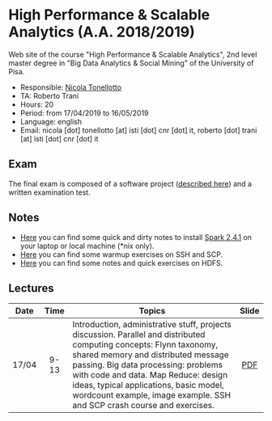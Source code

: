 # High Performance & Scalable Analytics (A.A. 2018/2019)

Web site of the course "High Performance & Scalable Analytics", 2nd level master degree in "Big Data Analytics & Social Mining" of the University of Pisa.

* Responsible: [Nicola Tonellotto](http://pomino.isti.cnr.it/~khast)
* TA: Roberto Trani
* Hours: 20
* Period: from 17/04/2019 to 16/05/2019
* Language: english
* Email: nicola [dot] tonellotto [at] isti [dot] cnr [dot] it, roberto [dot] trani [at] isti [dot] cnr [dot] it

## Exam

The final exam is composed of a software project ([described here](./projects.md)) and a written examination test.

## Notes

* [Here](./pyspark.md) you can find some quick and dirty notes to install [Spark 2.4.1](https://spark.apache.org/docs/2.4.1/) on your laptop or local machine (*nix only).
* [Here](./exercises/ssh.md) you can find some warmup exercises on SSH and SCP.
* [Here](./exercises/hdfs.md) you can find some notes and quick exercises on HDFS.

## Lectures

|Date|Time|Topics|Slide|
|:--:|:----:|---------|:---:|
|17/04|9-13|Introduction, administrative stuff, projects discussion. Parallel and distributed computing concepts: Flynn taxonomy, shared memory and distributed message passing. Big data processing: problems with code and data. Map Reduce: design ideas, typical applications, basic model, wordcount example, image example. SSH and SCP crash course and exercises. |[PDF](./slides/lezione1.pdf)|



